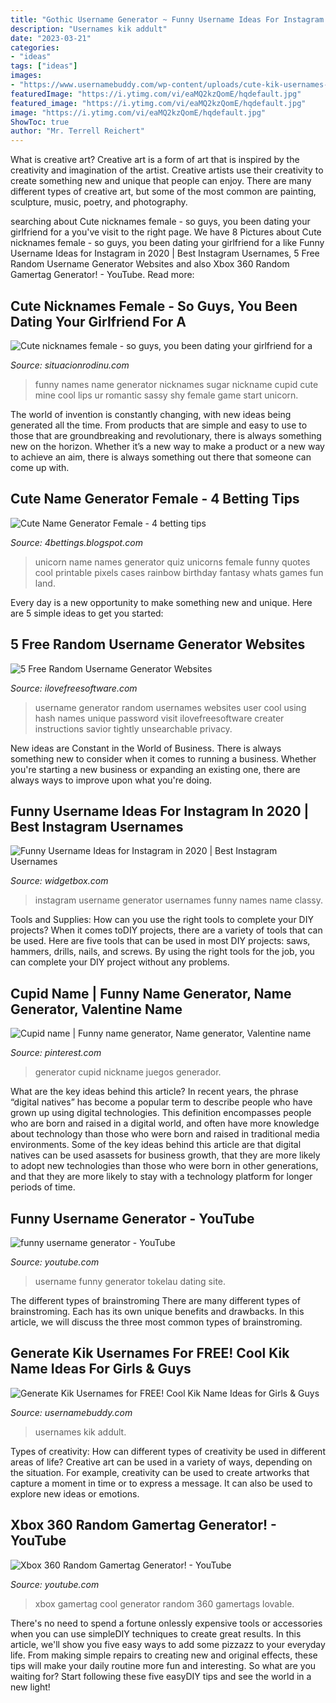 ```yaml
---
title: "Gothic Username Generator ~ Funny Username Ideas For Instagram In 2020"
description: "Usernames kik addult"
date: "2023-03-21"
categories:
- "ideas"
tags: ["ideas"]
images:
- "https://www.usernamebuddy.com/wp-content/uploads/cute-kik-usernames-girls-600x1008.png"
featuredImage: "https://i.ytimg.com/vi/eaMQ2kzQomE/hqdefault.jpg"
featured_image: "https://i.ytimg.com/vi/eaMQ2kzQomE/hqdefault.jpg"
image: "https://i.ytimg.com/vi/eaMQ2kzQomE/hqdefault.jpg"
ShowToc: true
author: "Mr. Terrell Reichert"
---
```



What is creative art?
Creative art is a form of art that is inspired by the creativity and imagination of the artist. Creative artists use their creativity to create something new and unique that people can enjoy. There are many different types of creative art, but some of the most common are painting, sculpture, music, poetry, and photography.

	

		
searching about Cute nicknames female - so guys, you been dating your girlfriend for a you've visit to the right page. We have 8 Pictures about Cute nicknames female - so guys, you been dating your girlfriend for a like Funny Username Ideas for Instagram in 2020 | Best Instagram Usernames, 5 Free Random Username Generator Websites and also Xbox 360 Random Gamertag Generator! - YouTube. Read more:
		
    
## Cute Nicknames Female - So Guys, You Been Dating Your Girlfriend For A

<img loading=lazy src="https://situacionrodinu.com/bqvxdg/WwIVSC8LywUNItJiIqEdtgHaLH.jpg" onerror="this.onerror=null;this.src='https://tse1.mm.bing.net/th?id=OIP.6tFcQMyCKAw_14BRmNQANQAAAA&amp;pid=15.1';" alt="Cute nicknames female - so guys, you been dating your girlfriend for a">

_Source: situacionrodinu.com_

>funny names name generator nicknames sugar nickname cupid cute mine cool lips ur romantic sassy shy female game start unicorn. 

	

The world of invention is constantly changing, with new ideas being generated all the time. From products that are simple and easy to use to those that are groundbreaking and revolutionary, there is always something new on the horizon. Whether it’s a new way to make a product or a new way to achieve an aim, there is always something out there that someone can come up with.

    
## Cute Name Generator Female - 4 Betting Tips

<img loading=lazy src="https://i.pinimg.com/originals/3e/8b/eb/3e8beb51af9929b0d59a2dd81f06fb58.jpg" onerror="this.onerror=null;this.src='https://tse3.mm.bing.net/th?id=OIP.Mceb5vElYcvZOYBMhy6naQHaHa&amp;pid=15.1';" alt="Cute Name Generator Female - 4 betting tips">

_Source: 4bettings.blogspot.com_

>unicorn name names generator quiz unicorns female funny quotes cool printable pixels cases rainbow birthday fantasy whats games fun land. 

	

Every day is a new opportunity to make something new and unique. Here are 5 simple ideas to get you started: 

    
## 5 Free Random Username Generator Websites

<img loading=lazy src="http://cdn.ilovefreesoftware.com/wp-content/uploads/2015/07/Username-Ideas-450x261.jpg" onerror="this.onerror=null;this.src='https://tse4.mm.bing.net/th?id=OIP.c1uq7nO2bX08N-MxhFJ1bAHaES&amp;pid=15.1';" alt="5 Free Random Username Generator Websites">

_Source: ilovefreesoftware.com_

>username generator random usernames websites user cool using hash names unique password visit ilovefreesoftware creater instructions savior tightly unsearchable privacy. 

	

New ideas are Constant in the World of Business. There is always something new to consider when it comes to running a business. Whether you're starting a new business or expanding an existing one, there are always ways to improve upon what you're doing. 

    
## Funny Username Ideas For Instagram In 2020 | Best Instagram Usernames

<img loading=lazy src="https://www.widgetbox.com/wp-content/uploads/2020/04/instagram-username-generator-1.png" onerror="this.onerror=null;this.src='https://tse3.mm.bing.net/th?id=OIP.hoM7ZGQ869UXn6MqfbZcRgHaEq&amp;pid=15.1';" alt="Funny Username Ideas for Instagram in 2020 | Best Instagram Usernames">

_Source: widgetbox.com_

>instagram username generator usernames funny names name classy. 

	

Tools and Supplies: How can you use the right tools to complete your DIY projects?
When it comes toDIY projects, there are a variety of tools that can be used. Here are five tools that can be used in most DIY projects: saws, hammers, drills, nails, and screws. By using the right tools for the job, you can complete your DIY project without any problems.

    
## Cupid Name | Funny Name Generator, Name Generator, Valentine Name

<img loading=lazy src="https://i.pinimg.com/736x/cd/1b/14/cd1b1415941a0c03b068bc5d098f0f96--name-generator-kissy-face.jpg" onerror="this.onerror=null;this.src='https://tse1.mm.bing.net/th?id=OIP.OgtBDTu92Q9gq7V7iyCQeAHaFM&amp;pid=15.1';" alt="Cupid name | Funny name generator, Name generator, Valentine name">

_Source: pinterest.com_

>generator cupid nickname juegos generador. 

	

What are the key ideas behind this article?
In recent years, the phrase “digital natives” has become a popular term to describe people who have grown up using digital technologies. This definition encompasses people who are born and raised in a digital world, and often have more knowledge about technology than those who were born and raised in traditional media environments. Some of the key ideas behind this article are that digital natives can be used asassets for business growth, that they are more likely to adopt new technologies than those who were born in other generations, and that they are more likely to stay with a technology platform for longer periods of time.

    
## Funny Username Generator - YouTube

<img loading=lazy src="https://i.ytimg.com/vi/eaMQ2kzQomE/hqdefault.jpg" onerror="this.onerror=null;this.src='https://tse2.mm.bing.net/th?id=OIP.2Jn5Gvlin_N2sYPXuLLacAHaFj&amp;pid=15.1';" alt="funny username generator - YouTube">

_Source: youtube.com_

>username funny generator tokelau dating site. 

	

The different types of brainstroming
There are many different types of brainstroming. Each has its own unique benefits and drawbacks. In this article, we will discuss the three most common types of brainstroming.

    
## Generate Kik Usernames For FREE! Cool Kik Name Ideas For Girls &amp; Guys

<img loading=lazy src="https://www.usernamebuddy.com/wp-content/uploads/cute-kik-usernames-girls-600x1008.png" onerror="this.onerror=null;this.src='https://tse4.mm.bing.net/th?id=OIP.3CTMlPX_PtsDKkd5g23cegHaMc&amp;pid=15.1';" alt="Generate Kik Usernames for FREE! Cool Kik Name Ideas for Girls &amp; Guys">

_Source: usernamebuddy.com_

>usernames kik addult. 

	

Types of creativity: How can different types of creativity be used in different areas of life?
Creative art can be used in a variety of ways, depending on the situation. For example, creativity can be used to create artworks that capture a moment in time or to express a message. It can also be used to explore new ideas or emotions.

    
## Xbox 360 Random Gamertag Generator! - YouTube

<img loading=lazy src="https://i.ytimg.com/vi/v5id8K1bQ-s/maxresdefault.jpg" onerror="this.onerror=null;this.src='https://tse3.mm.bing.net/th?id=OIP.SfTZ4MTHDZ7--DDzawSSbQHaEK&amp;pid=15.1';" alt="Xbox 360 Random Gamertag Generator! - YouTube">

_Source: youtube.com_

>xbox gamertag cool generator random 360 gamertags lovable. 

	

There's no need to spend a fortune onlessly expensive tools or accessories when you can use simpleDIY techniques to create great results. In this article, we'll show you five easy ways to add some pizzazz to your everyday life. From making simple repairs to creating new and original effects, these tips will make your daily routine more fun and interesting. So what are you waiting for? Start following these five easyDIY tips and see the world in a new light!

